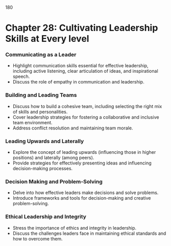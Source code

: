 180

# **Chapter 28: Cultivating Leadership Skills at Every level**


### **Communicating as a Leader**

- Highlight communication skills essential for effective leadership, including active listening, clear 
articulation of ideas, and inspirational speech.
- Discuss the role of empathy in communication and leadership.

### **Building and Leading Teams**

- Discuss how to build a cohesive team, including selecting the right mix of skills and personalities.
- Cover leadership strategies for fostering a collaborative and inclusive team environment.
- Address conflict resolution and maintaining team morale.

### **Leading Upwards and Laterally**

- Explore the concept of leading upwards (influencing those in higher positions) and laterally (among 
peers).
- Provide strategies for effectively presenting ideas and influencing decision-making processes.

### **Decision Making and Problem-Solving**

- Delve into how effective leaders make decisions and solve problems.
- Introduce frameworks and tools for decision-making and creative problem-solving.

### **Ethical Leadership and Integrity**
- Stress the importance of ethics and integrity in leadership.
- Discuss the challenges leaders face in maintaining ethical standards and how to overcome them.